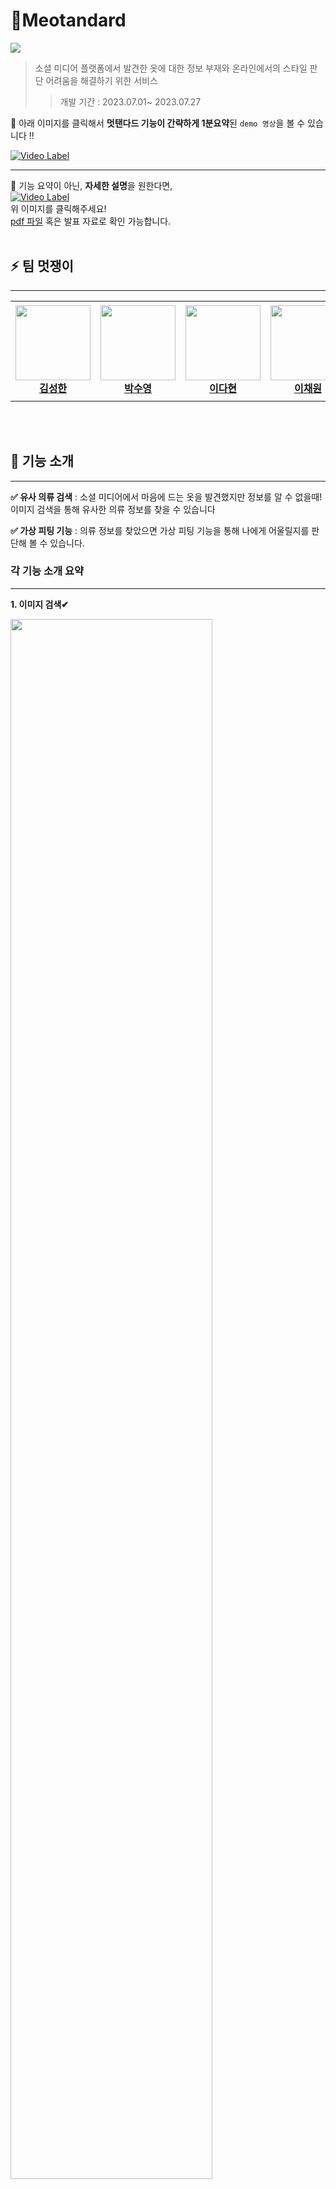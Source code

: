 # :shirt:**Meotandard**
![](./resource/logo.png)
> 소셜 미디어 플랫폼에서 발견한 옷에 대한 정보 부재와 온라인에서의 스타일 판단 어려움을 해결하기 위한 서비스
>   > 개발 기간 : 2023.07.01~ 2023.07.27

:loudspeaker: 아래 이미지를 클릭해서 **멋탠다드 기능이 간략하게 1분요약**된 `demo 영상`을 볼 수 있습니다 !!

[![Video Label](https://img.youtube.com/vi/b6DO6gwo4Q0/0.jpg)](https://youtu.be/b6DO6gwo4Q0)

---
:loudspeaker: 기능 요약이 아닌, **자세한 설명**을 원한다면,<br>
[![Video Label](https://img.youtube.com/vi/9uw2us3Wxxc/0.jpg)](https://youtu.be/9uw2us3Wxxc)
<br>위 이미지를 클릭해주세요!<br>
[pdf 파일](https://github.com/DaHyeonnn/level3_cv_finalproject-cv-02/blob/main/%5B%EC%B5%9C%EC%A2%85%5D%20%EC%9D%98%EB%A5%98%EA%B2%80%EC%83%89%20%EB%B0%8F%20%EA%B0%80%EC%83%81%ED%94%BC%ED%8C%85%20%EC%8B%9C%EC%8A%A4%ED%85%9C%20%EC%86%8C%EA%B0%9C.pdf)
혹은 발표 자료로 확인 가능합니다.
<br><br>

## :zap: 팀 멋쟁이
- - -
<table>
    <tr height="160px">
        <td align="center" width="150px">
            <a href="https://github.com/Happy-ryan"><img height="120px" width="120px" src="https://avatars.githubusercontent.com/u/101412264?v=4"/></a>
            <br/>
            <a href="https://github.com/Happy-ryan"><strong>김성한</strong></a>
            <br />
        </td>
        <td align="center" width="150px">
            <a href="https://github.com/nstalways"><img height="120px" width="120px" src=https://avatars.githubusercontent.com/u/90047145?v=4"/></a>
            <br />
            <a href="https://github.com/nstalways"><strong>박수영</strong></a>
            <br />
        </td>
        <td align="center" width="150px">
            <a href="https://github.com/DaHyeonnn"><img height="120px" width="120px" src="https://avatars.githubusercontent.com/u/90945094?v=4"/></a>
            <br/>
            <a href="https://github.com/DaHyeonnn"><strong>이다현</strong></a>
            <br />
        </td>
        <td align="center" width="150px">
            <a href="https://github.com/Chaewon829"><img height="120px" width="120px" src="https://avatars.githubusercontent.com/u/126534080?v=4"/></a>
            <br/>
            <a href="https://github.com/Chaewon829"><strong>이채원</strong></a>
            <br />
        </td>
        <td align="center" width="150px">
            <a href="https://github.com/Eumgill98"><img height="120px" width="120px" src="https://avatars.githubusercontent.com/u/108447906?v=4"/></a>
            <br />
            <a href="https://github.com/Eumgill98"><strong>정호찬</strong></a>
            <br />
        </td>
    </tr>
</table>

<br><br>



##  :womans_clothes: 기능 소개 
- - -

**:white_check_mark: 유사 의류 검색** : 소셜 미디어에서 마음에 드는 옷을 발견했지만 정보를 알 수 없을때! 이미지 검색을 통해 유사한 의류 정보를 찾을 수 있습니다

**:white_check_mark: 가상 피팅 기능** : 의류 정보를 찾았으면 가상 피팅 기능을 통해 나에게 어울릴지를 판단해 볼 수 있습니다. 

### **각 기능 소개 요약**
---
**1. 이미지 검색✔**
<!--![](./resource/이미지검색.png) -->
<img src = "./resource/이미지검색.png" width="80%" height="80%"></img>
- 업로드한 상품과 유사한 상품 50개를 확인할 수 있습니다.
- 각 상품에 대한 정보 확인 및 구매 가능한 사이트로 이동이 가능합니다.<br>
      -> 구매에 대한 접근성 향상
---
**2. 이미지 텍스트 검색✔**
<!--![](./resource/이미지텍스트검색.png) -->
<img src = "./resource/이미지텍스트검색.png" width="80%" height="80%"></img>
-  예시. Image : `LEE 후드티 이미지` + Text : `검은색 로고가 있는 흰색 반팔티` => `LEE 브랜드의 흰색 반팔티`
- 이미지와 텍스트를 함께 사용하여 원하는 옷을 구체적으로 정확하게 찾아낼 수 있습니다.
---
**3. 텍스트 검색✔**<br>
<img src = "./resource/텍스트검색.png" width="80%" height="80%"></img>
-  예시. Text : `웃음이 있는 파란색 반팔티`
- 상품의 이미지가 없어도 Text로 원하는 상품을 찾을 수 있습니다.
---
**4. 가상피팅✔**<br>
<img src = "./resource/가상피팅.png" width="80%" height="80%"></img>
- 본인의 전신사진에 가상피팅하는 기능입니다.
- 피팅 결과와 상품 정보 및 사이트를 제공하여 구매율을 향상시킵니다.
---
**4-1. 가상피팅 불가상품✔**<br>
<img src = "./resource/가상피팅불가상품.png" width="80%" height="80%"></img>
- `상품 사진에 사람 혹은 여러 장의 옷이 포함`되어 있는 경우, 가상피팅의 품질이 떨어지기 때문에<br> 최소한의 피팅의 성능을 확보하기 위해, 특정 사진들은 피팅이 불가능하도록 제어합니다.

  
---
> 자세한 기능과 Tech 설명은 ['링크'](https://bottlenose-oak-2e3.notion.site/e2ca44b0357f4c39a61490592450576a?pvs=4)에서 확인하실 수 있습니다.

<br><br>

## :file_folder: 폴더 구조 
- - -
```
📦 멋탠다드
├── 📂frontend_main 
│   ├── 📜Home.py
│   ├── 📜frontend_requirements.txt
│   ├── 📜meotandard_apis.py
│   ├── 📂datas
│   ├── 📂pages : 각 기능별 페이지
│   └── 📂utils
│
├──📂 seg_api 
│   ├── 📂frontend
│   │    ├── 📜 __main__.py
│   │    ├── 📜main.py
│   │    └── 📜predictor.py
│   ├── 📜pyproject.toml
│   └── 📂weights
│
├── 📂retrieval_api
│    ├── 📂admin    
│    └── 📂customer
│
├──📂viton_api
│     ├── 📂backend  
│     └── 📂frontend
│
└──📂data_crawler
    ├── 📂good-or-not
    ├── 📂musinsa-crawling
    └── 📜README.md
```
> 자세한 architecture와 실행 방법은 각 api의 개별 Readme를 참고해 주시기 바랍니다. 
